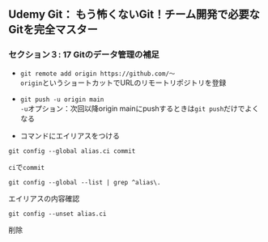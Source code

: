 ## Udemy Git： もう怖くないGit！チーム開発で必要なGitを完全マスター
### セクション３: 17 Gitのデータ管理の補足
- `git remote add origin https://github.com/〜`  
`origin`というショートカットでURLのリモートリポジトリを登録

- `git push -u origin main`  
`-u`オプション：次回以降origin mainにpushするときは`git push`だけでよくなる

- コマンドにエイリアスをつける
```
git config --global alias.ci commit
```
`ci`で`commit`

```
git config --global --list | grep ^alias\.
```
エイリアスの内容確認
```
git config --unset alias.ci
```
削除
